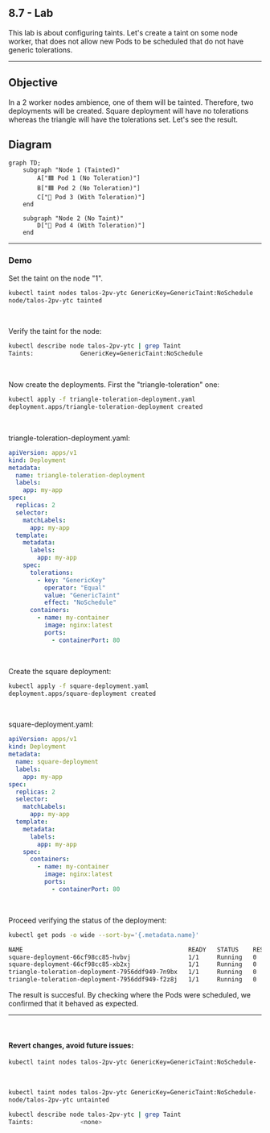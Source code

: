 ## 8.7 - Lab

This lab is about configuring taints. Let's create a taint on some node worker, that does not allow new Pods to be scheduled that do not have generic tolerations.

--------------------------------

## Objective

In a 2 worker nodes ambience, one of them will be tainted. Therefore, two deployments will be created. Square deployment will have no tolerations whereas the triangle will have the tolerations set. Let's see the result.

## Diagram

```mermaid
graph TD;
    subgraph "Node 1 (Tainted)"
        A["🟦 Pod 1 (No Toleration)"]
        B["🟦 Pod 2 (No Toleration)"]
        C["🔺 Pod 3 (With Toleration)"]
    end

    subgraph "Node 2 (No Taint)"
        D["🔺 Pod 4 (With Toleration)"]
    end
```

--------------------------------

### Demo

Set the taint on the node "1".
```bash
kubectl taint nodes talos-2pv-ytc GenericKey=GenericTaint:NoSchedule
node/talos-2pv-ytc tainted
```
&nbsp;

Verify the taint for the node:
```bash
kubectl describe node talos-2pv-ytc | grep Taint
Taints:             GenericKey=GenericTaint:NoSchedule
```

&nbsp;

Now create the deployments. First the "triangle-toleration" one:

```bash
kubectl apply -f triangle-toleration-deployment.yaml
deployment.apps/triangle-toleration-deployment created
```

&nbsp;

triangle-toleration-deployment.yaml:
```YAML
apiVersion: apps/v1
kind: Deployment
metadata:
  name: triangle-toleration-deployment
  labels:
    app: my-app
spec:
  replicas: 2
  selector:
    matchLabels:
      app: my-app
  template:
    metadata:
      labels:
        app: my-app
    spec:
      tolerations:
        - key: "GenericKey"
          operator: "Equal"
          value: "GenericTaint"
          effect: "NoSchedule"
      containers:
        - name: my-container
          image: nginx:latest
          ports:
            - containerPort: 80
```
&nbsp;

Create the square deployment:

```bash
kubectl apply -f square-deployment.yaml
deployment.apps/square-deployment created
```
&nbsp;

square-deployment.yaml:
```YAML
apiVersion: apps/v1
kind: Deployment
metadata:
  name: square-deployment
  labels:
    app: my-app
spec:
  replicas: 2
  selector:
    matchLabels:
      app: my-app
  template:
    metadata:
      labels:
        app: my-app
    spec:
      containers:
        - name: my-container
          image: nginx:latest
          ports:
            - containerPort: 80
```

&nbsp;

Proceed verifying the status of the deployment:

```bash
kubectl get pods -o wide --sort-by='{.metadata.name}'

NAME                                              READY   STATUS    RESTARTS   AGE     IP            NODE          
square-deployment-66cf98cc85-hvbvj                1/1     Running   0          2m39s   10.244.0.65   talos-pmv-2qi   
square-deployment-66cf98cc85-xb2xj                1/1     Running   0          2m39s   10.244.0.64   talos-pmv-2qi  
triangle-toleration-deployment-7956ddf949-7n9bx   1/1     Running   0          2m50s   10.244.4.24   talos-2pv-ytc  
triangle-toleration-deployment-7956ddf949-f2z8j   1/1     Running   0          2m50s   10.244.0.62   talos-pmv-2qi  
```

The result is succesful. By checking where the Pods were scheduled, we confirmed that it behaved as expected.

-------------------------------------------
&nbsp;

#### Revert changes, avoid future issues:

```bash
kubectl taint nodes talos-2pv-ytc GenericKey=GenericTaint:NoSchedule-
```

&nbsp;

```bash
kubectl taint nodes talos-2pv-ytc GenericKey=GenericTaint:NoSchedule-
node/talos-2pv-ytc untainted

kubectl describe node talos-2pv-ytc | grep Taint
Taints:             <none>
```